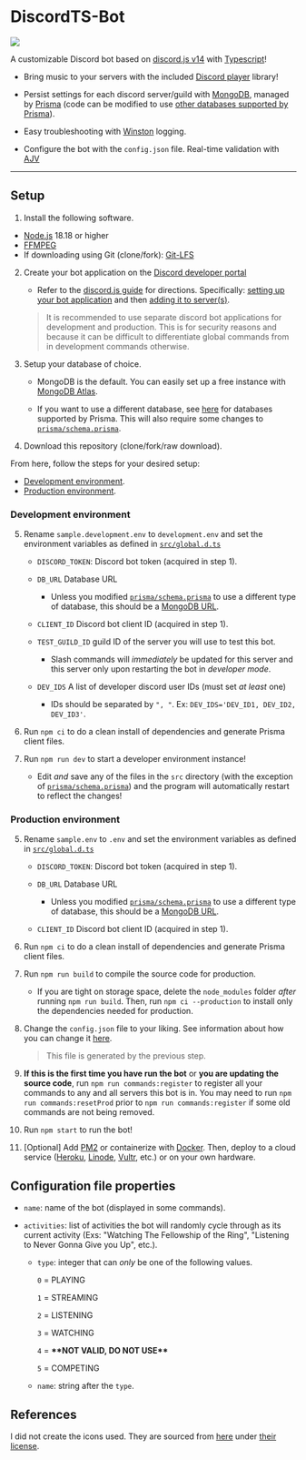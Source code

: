 # DiscordTS-Bot

[![](https://img.shields.io/github/license/IronBatman2715/DiscordTS-Bot.svg?branch=main)](https://github.com/IronBatman2715/DiscordTS-Bot/blob/main/LICENSE)

A customizable Discord bot based on [discord.js v14](https://discord.js.org) with [Typescript](https://www.typescriptlang.org/)!

- Bring music to your servers with the included [Discord player](https://discord-player.js.org) library!

- Persist settings for each discord server/guild with [MongoDB](https://www.mongodb.com/), managed by [Prisma](https://www.prisma.io) (code can be modified to use [other databases supported by Prisma](https://www.prisma.io/docs/reference/database-reference/supported-databases)).

- Easy troubleshooting with [Winston](https://github.com/winstonjs/winston) logging.

- Configure the bot with the `config.json` file. Real-time validation with [AJV](https://ajv.js.org/)

---

## Setup

1. Install the following software.

- [Node.js](https://nodejs.org/) 18.18 or higher
- [FFMPEG](https://ffmpeg.org/)
- If downloading using Git (clone/fork): [Git-LFS](https://git-lfs.com/)

2. Create your bot application on the [Discord developer portal](https://discord.com/developers/applications)

   - Refer to the [discord.js guide](https://discordjs.guide) for directions. Specifically: [setting up your bot application](https://discordjs.guide/preparations/setting-up-a-bot-application) and then [adding it to server(s)](https://discordjs.guide/preparations/adding-your-bot-to-servers).

   > It is recommended to use separate discord bot applications for development and production. This is for security reasons and because it can be difficult to differentiate global commands from in development commands otherwise.

3. Setup your database of choice.

   - MongoDB is the default. You can easily set up a free instance with [MongoDB Atlas](https://www.mongodb.com/atlas).

   - If you want to use a different database, see [here](https://www.prisma.io/docs/reference/database-reference/supported-databases) for databases supported by Prisma. This will also require some changes to [`prisma/schema.prisma`](prisma/schema.prisma).

4. Download this repository (clone/fork/raw download).

From here, follow the steps for your desired setup:

- [Development environment](#development-environment).
- [Production environment](#production-environment).

### Development environment

5. Rename `sample.development.env` to `development.env` and set the environment variables as defined in [`src/global.d.ts`](src/global.d.ts)

   - `DISCORD_TOKEN`: Discord bot token (acquired in step 1).

   - `DB_URL` Database URL

     - Unless you modified [`prisma/schema.prisma`](prisma/schema.prisma) to use a different type of database, this should be a [MongoDB URL](https://www.mongodb.com/docs/manual/reference/connection-string/).

   - `CLIENT_ID` Discord bot client ID (acquired in step 1).

   - `TEST_GUILD_ID` guild ID of the server you will use to test this bot.

     - Slash commands will _immediately_ be updated for this server and this server only upon restarting the bot in _developer mode_.

   - `DEV_IDS` A list of developer discord user IDs (must set _at least_ one)

     - IDs should be separated by `", "`. Ex: `DEV_IDS='DEV_ID1, DEV_ID2, DEV_ID3'`.

6. Run `npm ci` to do a clean install of dependencies and generate Prisma client files.

7. Run `npm run dev` to start a developer environment instance!

   - Edit _and_ save any of the files in the `src` directory (with the exception of [`prisma/schema.prisma`](prisma/schema.prisma)) and the program will automatically restart to reflect the changes!

### Production environment

5. Rename `sample.env` to `.env` and set the environment variables as defined in [`src/global.d.ts`](src/global.d.ts)

   - `DISCORD_TOKEN`: Discord bot token (acquired in step 1).

   - `DB_URL` Database URL

     - Unless you modified [`prisma/schema.prisma`](prisma/schema.prisma) to use a different type of database, this should be a [MongoDB URL](https://www.mongodb.com/docs/manual/reference/connection-string/).

   - `CLIENT_ID` Discord bot client ID (acquired in step 1).

6. Run `npm ci` to do a clean install of dependencies and generate Prisma client files.

7. Run `npm run build` to compile the source code for production.

   - If you are tight on storage space, delete the `node_modules` folder _after_ running `npm run build`. Then, run `npm ci --production` to install only the dependencies needed for production.

8. Change the `config.json` file to your liking. See information about how you can change it [here](#configuration-file-properties).

   > This file is generated by the previous step.

9. **If this is the first time you have run the bot** or **you are updating the source code**, run `npm run commands:register` to register all your commands to any and all servers this bot is in. You may need to run `npm run commands:resetProd` prior to `npm run commands:register` if some old commands are not being removed.

10. Run `npm start` to run the bot!

11. [Optional] Add [PM2](https://www.npmjs.com/package/pm2) or containerize with [Docker](https://docs.docker.com/). Then, deploy to a cloud service ([Heroku](https://www.heroku.com/), [Linode](https://www.linode.com/), [Vultr](https://www.vultr.com/), etc.) or on your own hardware.

## Configuration file properties

- `name`: name of the bot (displayed in some commands).

- `activities`: list of activities the bot will randomly cycle through as its current activity (Exs: "Watching The Fellowship of the Ring", "Listening to Never Gonna Give you Up", etc.).

  - `type`: integer that can _only_ be one of the following values.

    `0` = PLAYING

    `1` = STREAMING

    `2` = LISTENING

    `3` = WATCHING

    `4` = **\*\*NOT VALID, DO NOT USE\*\***

    `5` = COMPETING

  - `name`: string after the `type`.

## References

I did not create the icons used. They are sourced from [here](https://pixabay.com/illustrations/icons-web-development-website-design-2188729/) under [their license](https://pixabay.com/service/license/).
